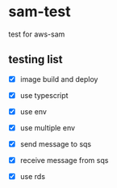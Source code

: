 # sam-test
test for aws-sam

## testing list
- [x] image build and deploy
- [x] use typescript
- [x] use env 
- [x] use multiple env 
- [x] send message to sqs
- [x] receive message from sqs
- [x] use rds

